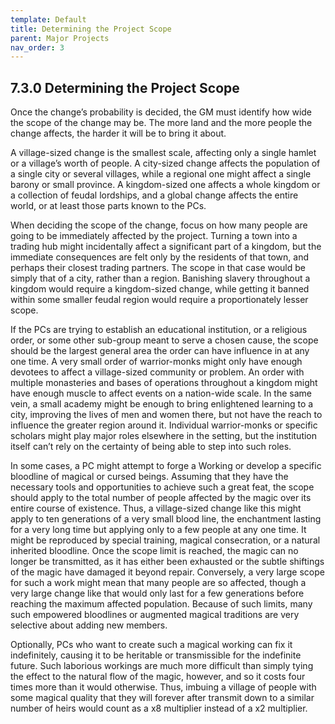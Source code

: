 ```yaml
---
template: Default
title: Determining the Project Scope
parent: Major Projects
nav_order: 3
---
```


## 7.3.0 Determining the Project Scope

Once the change’s probability is decided, the GM must identify how wide the scope of the change may be.
The more land and the more people the change affects, the harder it will be to bring it about.

A village-sized change is the smallest scale, affecting only a single hamlet or a village’s worth of people.
A city-sized change affects the population of a single city or several villages, while a regional one might affect a single barony or small province.
A kingdom-sized one affects a whole kingdom or a collection of feudal lordships, and a global change affects the entire world, or at least those parts known to the PCs.

When deciding the scope of the change, focus on how many people are going to be immediately affected by the project.
Turning a town into a trading hub might incidentally affect a significant part of a kingdom, but the immediate consequences are felt only by the residents of that town, and perhaps their closest trading partners.
The scope in that case would be simply that of a city, rather than a region.
Banishing slavery throughout a kingdom would require a kingdom-sized change, while getting it banned within some smaller feudal region would require a proportionately lesser scope.

If the PCs are trying to establish an educational institution, or a religious order, or some other sub-group meant to serve a chosen cause, the scope should be the largest general area the order can have influence in at any one time.
A very small order of warrior-monks might only have enough devotees to affect a village-sized community or problem.
An order with multiple monasteries and bases of operations throughout a kingdom might have enough muscle to affect events on a nation-wide scale.
In the same vein, a small academy might be enough to bring enlightened learning to a city, improving the lives of men and women there, but not have the reach to influence the greater region around it.
Individual warrior-monks or specific scholars might play major roles elsewhere in the setting, but the institution itself can’t rely on the certainty of being able to step into such roles.

In some cases, a PC might attempt to forge a Working or develop a specific bloodline of magical or cursed beings.
Assuming that they have the necessary tools and opportunities to achieve such a great feat, the scope should apply to the total number of people affected by the magic over its entire course of existence.
Thus, a village-sized change like this might apply to ten generations of a very small blood line, the enchantment lasting for a very long time but applying only to a few people at any one time.
It might be reproduced by special training, magical consecration, or a natural inherited bloodline.
Once the scope limit is reached, the magic can no longer be transmitted, as it has either been exhausted or the subtle shiftings of the magic have damaged it beyond repair.
Conversely, a very large scope for such a work might mean that many people are so affected, though a very large change like that would only last for a few generations before reaching the maximum affected population.
Because of such limits, many such empowered bloodlines or augmented magical traditions are very selective about adding new members.

Optionally, PCs who want to create such a magical working can fix it indefinitely, causing it to be heritable or transmissible for the indefinite future.
Such laborious workings are much more difficult than simply tying the effect to the natural flow of the magic, however, and so it costs four times more than it would otherwise.
Thus, imbuing a village of people with some magical quality that they will forever after transmit down to a similar number of heirs would count as a x8 multiplier instead of a x2 multiplier.
